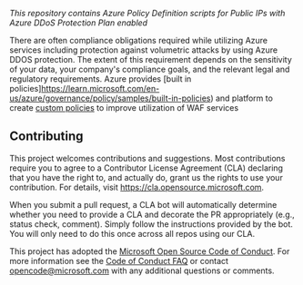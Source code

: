 *This repository contains Azure Policy Definition scripts for Public IPs with Azure DDoS Protection Plan enabled*  


There are often compliance obligations required while utilizing Azure services including protection against volumetric attacks by using Azure DDOS protection. The extent of this requirement depends on the sensitivity of your data, your company's compliance goals, and the relevant legal and regulatory requirements. Azure provides [built in policies]https://learn.microsoft.com/en-us/azure/governance/policy/samples/built-in-policies) and platform to create [custom policies](https://learn.microsoft.com/en-us/azure/governance/policy/tutorials/create-custom-policy-definition) to improve utilization of WAF services  


## Contributing

This project welcomes contributions and suggestions.  Most contributions require you to agree to a
Contributor License Agreement (CLA) declaring that you have the right to, and actually do, grant us
the rights to use your contribution. For details, visit https://cla.opensource.microsoft.com.

When you submit a pull request, a CLA bot will automatically determine whether you need to provide
a CLA and decorate the PR appropriately (e.g., status check, comment). Simply follow the instructions
provided by the bot. You will only need to do this once across all repos using our CLA.

This project has adopted the [Microsoft Open Source Code of Conduct](https://opensource.microsoft.com/codeofconduct/).
For more information see the [Code of Conduct FAQ](https://opensource.microsoft.com/codeofconduct/faq/) or
contact [opencode@microsoft.com](mailto:opencode@microsoft.com) with any additional questions or comments.
